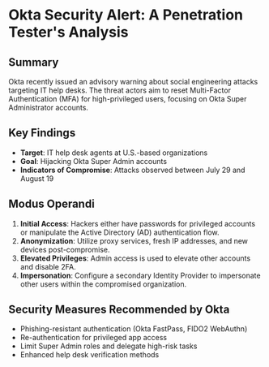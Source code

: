 # Okta Security Alert: A Penetration Tester's Analysis

## Summary

Okta recently issued an advisory warning about social engineering attacks targeting IT help desks. The threat actors aim to reset Multi-Factor Authentication (MFA) for high-privileged users, focusing on Okta Super Administrator accounts.

## Key Findings

- **Target**: IT help desk agents at U.S.-based organizations
- **Goal**: Hijacking Okta Super Admin accounts
- **Indicators of Compromise**: Attacks observed between July 29 and August 19
  
## Modus Operandi

1. **Initial Access**: Hackers either have passwords for privileged accounts or manipulate the Active Directory (AD) authentication flow.
2. **Anonymization**: Utilize proxy services, fresh IP addresses, and new devices post-compromise.
3. **Elevated Privileges**: Admin access is used to elevate other accounts and disable 2FA.
4. **Impersonation**: Configure a secondary Identity Provider to impersonate other users within the compromised organization.

## Security Measures Recommended by Okta

- Phishing-resistant authentication (Okta FastPass, FIDO2 WebAuthn)
- Re-authentication for privileged app access
- Limit Super Admin roles and delegate high-risk tasks
- Enhanced help desk verification methods

